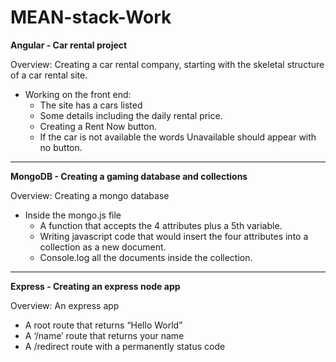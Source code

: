 # MEAN-stack-Work

**Angular - Car rental project**

Overview:
Creating a car rental company, starting with the skeletal structure of a car rental site. 
- Working on the front end:
  - The site has a cars listed 
  - Some details including the daily rental price.
  - Creating a Rent Now button.
  - If the car is not available the words Unavailable should appear with no button.
___

**MongoDB - Creating a gaming database and collections**

Overview:
Creating a mongo database

- Inside the mongo.js file
  - A function that accepts the 4 attributes plus a 5th variable.
  - Writing javascript code that would insert the four attributes into a collection as a new document.
  - Console.log all the documents inside the collection.
___

**Express - Creating an express node app**

Overview: An express app
- A root route that returns “Hello World”
- A ‘/name’ route that returns your name
- A /redirect route with a permanently status code
